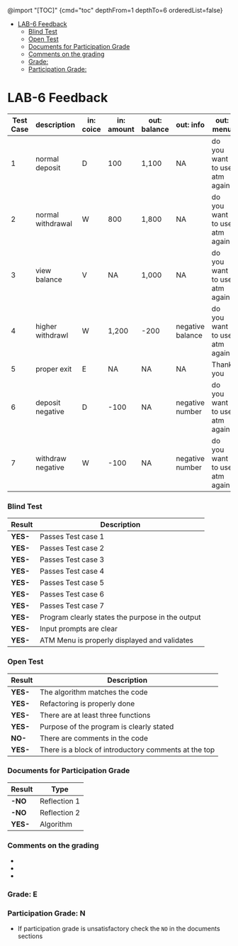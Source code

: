 
@import "[TOC]" {cmd="toc" depthFrom=1 depthTo=6 orderedList=false} 

<!-- code_chunk_output -->

- [LAB-6 Feedback](#lab-6-feedback)
    - [Blind Test](#blind-test)
    - [Open Test](#open-test)
    - [Documents for Participation Grade](#documents-for-participation-grade)
    - [Comments on the grading](#comments-on-the-grading)
    - [Grade:](#grade)
    - [Participation Grade:](#participation-grade)

<!-- /code_chunk_output -->


# LAB-6 Feedback

| Test Case	| description	    | in: coice	|in: amount	|out: balance	|out: info	        |out: menu |
| ----------|-------------------|-----------|-----------|---------------|-------------------|----------|
| 1	        | normal deposit	| D	        |100	    |1,100	        |NA	                |do you want to use atm again|
| 2	        | normal withdrawal	| W	        |800	    |1,800	        |NA	                |do you want to use atm again|
| 3	        | view balance	    | V	        |NA	        |1,000	        |NA	                |do you want to use atm again|
| 4	        | higher withdrawl	| W	        |1,200	    |-200	        |negative balance	|do you want to use atm again|
| 5	        | proper exit	    | E	        |NA		    |NA	            |NA                 |Thank you|
| 6	        | deposit negative	| D	        |-100	    |NA	            |negative number	|do you want to use atm again|
| 7	        | withdraw negative	| W	        |-100	    |NA	            |negative number	|do you want to use atm again|


### Blind Test
|Result      |Description|
|------------|--------------------|
| **YES-** | Passes Test case 1 |  
| **YES-** | Passes Test case 2 |   
| **YES-** | Passes Test case 3 |   
| **YES-** | Passes Test case 4 |    
| **YES-** | Passes Test case 5 |   
| **YES-** | Passes Test case 6 |   
| **YES-** | Passes Test case 7 |   
| **YES-** | Program clearly states the purpose in the output |   
| **YES-** | Input prompts are clear |   
| **YES-** | ATM Menu is properly displayed and validates|  


### Open Test
|Result |Description|
|--------------|-----------------------------------------|
|**YES-**| The algorithm matches the code   |
|**YES-**| Refactoring is properly done   |
|**YES-**| There are at least three functions   |
|**YES-**| Purpose of the program is clearly stated |  
|**NO-**| There are comments in the code|
|**YES-**| There is a block of introductory comments at the top |

### Documents for Participation Grade

|Result         |Type            |
|---------------|----------------|
|**-NO** | Reflection 1   |
|**-NO** | Reflection 2   |
|**YES-** | Algorithm      |

### Comments on the grading
- 
- 
- 
### Grade: E

### Participation Grade: N
 - If participation grade is unsatisfactory check the `NO` in the documents sections
